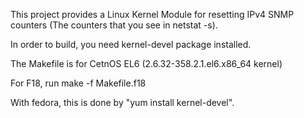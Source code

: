 This project provides a Linux Kernel Module for resetting IPv4 
SNMP counters (The counters that you see in netstat -s).

In order to build, you need kernel-devel package installed.

The Makefile is for CetnOS EL6 (2.6.32-358.2.1.el6.x86_64 kernel)

For F18, run
make -f Makefile.f18

With fedora, this is done by "yum install kernel-devel".
